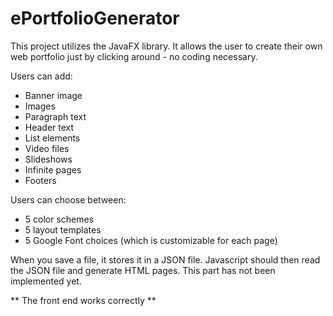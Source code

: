 # ePortfolioGenerator

This project utilizes the JavaFX library. It allows the user to create their own web portfolio just by clicking around - no coding necessary.

Users can add:
+ Banner image
+ Images
+ Paragraph text
+ Header text
+ List elements
+ Video files
+ Slideshows
+ Infinite pages
+ Footers

Users can choose between:
+ 5 color schemes
+ 5 layout templates
+ 5 Google Font choices (which is customizable for each page)

When you save a file, it stores it in a JSON file. Javascript should then read the JSON file and generate HTML pages. This part has not been
implemented yet.

** The front end works correctly **

